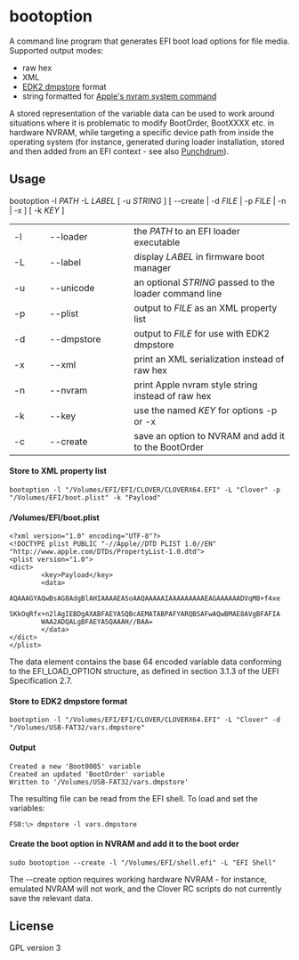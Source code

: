 #  bootoption

A command line program that generates EFI boot load options for file media. Supported output modes:

- raw hex
- XML
- [EDK2 dmpstore](https://github.com/tianocore/edk2/blob/master/ShellPkg/Library/UefiShellDebug1CommandsLib/DmpStore.c) format
- string formatted for [Apple's nvram system command](https://opensource.apple.com/source/system_cmds/system_cmds-790/nvram.tproj/nvram.c.auto.html)

A stored representation of the variable data can be used to work around situations where it is problematic to modify BootOrder, BootXXXX etc. in hardware NVRAM, while targeting a specific device path from inside the operating system (for instance, generated during loader installation, stored and then added from an EFI context - see also [Punchdrum](https://github.com/vulgo/Punchdrum)).

## Usage

bootoption -l <em>PATH</em> -L <em>LABEL</em> [ -u <em>STRING</em> ] [ --create | -d <em>FILE</em> | -p <em>FILE</em> | -n | -x ] [ -k <em>KEY</em> ]

<table>
        <tr>
                <td style="width: 3em">-l</td>
                <td style="width: 8.5em">--loader</td>
                <td>the <em>PATH</em> to an EFI loader executable</td>
        </tr>
        <tr>
                <td>-L</td>
                <td>--label</td>
                <td>display <em>LABEL</em> in firmware boot manager</td>
        </tr>
        <tr>
                <td>-u</td>
                <td>--unicode</td>
                <td>an optional <em>STRING</em> passed to the loader command line</td>
        </tr>
        <tr>
                <td>-p</td>
                <td>--plist</td>
                <td>output to <em>FILE</em> as an XML property list</td>
        </tr>
        <tr>
                <td>-d</td>
                <td>--dmpstore</td>
                <td>output to <em>FILE</em> for use with EDK2 dmpstore</td>
        </tr>
        <tr>
                <td>-x</td>
                <td>--xml</td>
                <td>print an XML serialization instead of raw hex</td>
        </tr>
        <tr>
                <td>-n</td>
                <td>--nvram</td>
                <td>print Apple nvram style string instead of raw hex</td>
        </tr>
        <tr>
                <td>-k</td>
                <td>--key</td>
                <td>use the named <em>KEY</em> for options -p or -x</td>
        </tr>
        <tr>
        <td>-c</td>
        <td>--create</td>
        <td>save an option to NVRAM and add it to the BootOrder</td>
        </tr>
</table>


#### Store to XML property list

```
bootoption -l "/Volumes/EFI/EFI/CLOVER/CLOVERX64.EFI" -L "Clover" -p "/Volumes/EFI/boot.plist" -k "Payload"
```
#### /Volumes/EFI/boot.plist

```
<?xml version="1.0" encoding="UTF-8"?>
<!DOCTYPE plist PUBLIC "-//Apple//DTD PLIST 1.0//EN" "http://www.apple.com/DTDs/PropertyList-1.0.dtd">
<plist version="1.0">
<dict>
        <key>Payload</key>
        <data>
        AQAAAGYAQwBsAG8AdgBlAHIAAAAEASoAAQAAAAAIAAAAAAAAAEAGAAAAAADVqM8+f4xe
        SKkOqRfx+n2lAgIEBDgAXABFAEYASQBcAEMATABPAFYARQBSAFwAQwBMAE8AVgBFAFIA
        WAA2ADQALgBFAEYASQAAAH//BAA=
        </data>
</dict>
</plist>
```

The data element contains the base 64 encoded variable data conforming to the EFI_LOAD_OPTION structure, as defined in section 3.1.3 of the UEFI Specification 2.7.

#### Store to EDK2 dmpstore format

```
bootoption -l "/Volumes/EFI/EFI/CLOVER/CLOVERX64.EFI" -L "Clover" -d "/Volumes/USB-FAT32/vars.dmpstore"
````

#### Output

```
Created a new 'Boot0005' variable
Created an updated 'BootOrder' variable
Written to '/Volumes/USB-FAT32/vars.dmpstore'
```

The resulting file can be read from the EFI shell. To load and set the variables:

```
FS0:\> dmpstore -l vars.dmpstore
```


#### Create the boot option in NVRAM and add it to the boot order

```
sudo bootoption --create -l "/Volumes/EFI/shell.efi" -L "EFI Shell"
```

The --create option requires working hardware NVRAM - for instance, emulated NVRAM will not work, and the Clover RC scripts do not currently save the relevant data.

## License

GPL version 3
